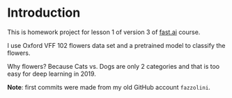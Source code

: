# Introduction

This is homework project for lesson 1 of version 3 of [fast.ai](https://www.fast.ai) course.

I use Oxford VFF 102 flowers data set and a pretrained model to classify the flowers.

Why flowers? Because Cats vs. Dogs are only 2 categories and that is too easy for deep learning in 2019.

**Note**: first commits were made from my old GitHub account `fazzolini`.
